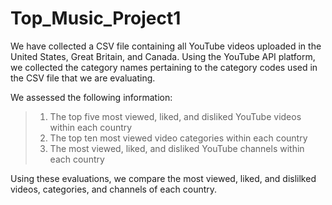 # Top_Music_Project1

We have collected a CSV file containing all YouTube videos uploaded in the United States, Great Britain, and Canada.
Using the YouTube API platform, we collected the category names pertaining to the category codes used in the CSV file that we are evaluating.

We assessed the following information:

>    1. The top five most viewed, liked, and disliked YouTube videos within each country
>    2. The top ten most viewed video categories within each country
>    3. The most viewed, liked, and disliked YouTube channels within each country

Using these evaluations, we compare the most viewed, liked, and dislilked videos, categories, and channels of each country.
